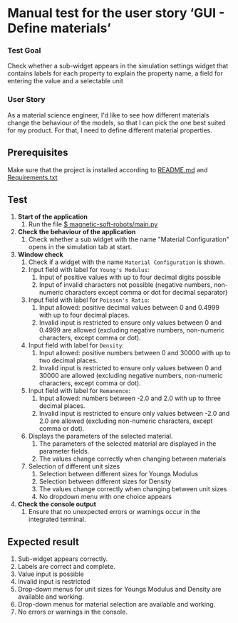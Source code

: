 # Manual test for the user story ‘GUI - Define materials’

### Test Goal
Check whether a sub-widget appears in the simulation settings widget that contains labels for each property to explain the property name, a field for entering the value and a selectable unit

### User Story
As a material science engineer, I'd like to see how different materials change the behaviour of the models, so that I can pick the one best suited for my product. For that, I need to define different material properties.

## Prerequisites 
Make sure that the project is installed according to [README.md]() and [Requirements.txt]()

## Test
1. **Start of the application**
    1. Run the file [$ magnetic-soft-robots/main.py](../../../main.py)
2. **Check the behaviour of the application**
    1. Check whether a sub widget with the name "Material Configuration" opens in the simulation tab at start.
3. **Window check**
    1. Check if a widget with the name `Material Configuration` is shown. 
    2. Input field with label for `Young's Modulus`:
        1. Input of positive values with up to four decimal digits possible
        2. Input of invalid characters not possible (negative numbers, non-numeric characters except comma or dot for decimal separator)
    3. Input field with label for `Poisson's Ratio`:
        1. Input allowed: positive decimal values between 0 and 0.4999 with up to four decimal places.
        2. Invalid input is restricted to ensure only values between 0 and 0.4999 are allowed (excluding negative numbers, non-numeric characters, except comma or dot).
    4. Input field with label for `Density`:
        1. Input allowed: positive numbers between 0 and 30000 with up to two decimal places.
        2. Invalid input is restricted to ensure only values between 0 and 30000 are allowed (excluding negative numbers, non-numeric characters, except comma or dot).
    5. Input field with label for `Remanence`:
        1. Input allowed: numbers between -2.0 and 2.0 with up to three decimal places.
        2. Invalid input is restricted to ensure only values between -2.0 and 2.0 are allowed (excluding non-numeric characters, except comma or dot).
    6. Displays the parameters of the selected material.
        1. The parameters of the selected material are displayed in the parameter fields.
        2. The values change correctly when changing between materials
    7. Selection of different unit sizes
        1. Selection between different sizes for Youngs Modulus
        2. Selection between different sizes for Density
        3. The values change correctly when changing between unit sizes
        4. No dropdown menu with one choice appears
4. **Check the console output**
    1. Ensure that no unexpected errors or warnings occur in the integrated terminal.

## Expected result
1. Sub-widget appears correctly.
2. Labels are correct and complete.
3. Value input is possible
4. Invalid input is restricted
5. Drop-down menus for unit sizes for Youngs Modulus and Density are available and working.
6. Drop-down menus for material selection are available and working.
7. No errors or warnings in the console.

